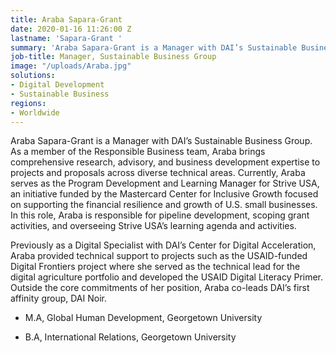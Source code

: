 ```yaml
---
title: Araba Sapara-Grant
date: 2020-01-16 11:26:00 Z
lastname: 'Sapara-Grant '
summary: 'Araba Sapara-Grant is a Manager with DAI’s Sustainable Business Group. '
job-title: Manager, Sustainable Business Group
image: "/uploads/Araba.jpg"
solutions:
- Digital Development
- Sustainable Business
regions:
- Worldwide
---
```


Araba Sapara-Grant is a Manager with DAI’s Sustainable Business Group. As a member of the Responsible Business team, Araba brings comprehensive research, advisory, and business development expertise to projects and proposals across diverse technical areas. Currently, Araba serves as the Program Development and Learning Manager for Strive USA, an initiative funded by the Mastercard Center for Inclusive Growth focused on supporting the financial resilience and growth of U.S. small businesses. In this role, Araba is responsible for pipeline development, scoping grant activities, and overseeing Strive USA’s learning agenda and activities.  

Previously as a Digital Specialist with DAI’s Center for Digital Acceleration, Araba provided technical support to projects such as the USAID-funded Digital Frontiers project where she served as the technical lead for the digital agriculture portfolio and developed the USAID Digital Literacy Primer. Outside the core commitments of her position, Araba co-leads DAI’s first affinity group, DAI Noir.  

* M.A, Global Human Development, Georgetown University 

* B.A, International Relations, Georgetown University 